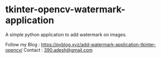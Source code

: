 # tkinter-opencv-watermark-application
A simple python application to add watermark on images.

Follow my Blog : https://pyblog.xyz/add-watermark-application-tkinter-opencv/
Contact : 390.adesh@gmail.com
